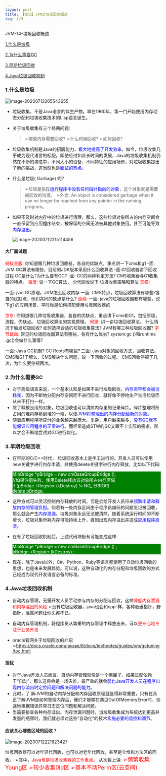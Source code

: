 ```yaml
---
layout: post
title: 【笔记】JVM之垃圾回收概述
tag: JVM
---
```


JVM-14-垃圾回收概述

<a href="#1.什么是垃圾">1.什么是垃圾</a>

<a href="#2.为什么需要GC">2.为什么需要GC</a>

<a href="#3.早期垃圾回收">3.早期垃圾回收</a>

<a href="#4.Java垃圾回收机制">4.Java垃圾回收机制</a>

### 1.什么是垃圾

![image-20200712205543655](https://gitee.com/XiaoShenKeHeBen/Static/raw/master/image-20200712205543655.png)

- 垃圾收集，不是Java语言的伴生产物。早在1960年，第一门开始使用内存动态分配和垃圾收集技术的Lisp语言诞生。

- 关于垃圾收集有三个经典问题: 

  > ➢哪些内存需要回收?
  > ➢什么时候回收?
  > ➢如何回收?

- 垃圾收集机制是Java的招牌能力，<font color="blue">极大地提高了开发效率</font>。如今，垃圾收集几乎成为现代语言的标配，即使经过如此长时间的发展，Java的垃圾收集机制仍然在不断的演进中，不同大小的设备、不同特征的应用场景，对垃圾收集提出了新的挑战，这当然也是<font color="blue">面试的热点。</font>

- 什么是垃圾( Garbage) 呢? 

  > ➢垃圾是指在<font color="blue">运行程序中没有任何指针指向的对象</font>，这个对象就是需要被回收的垃圾。
  > ➢外文: An object is considered garbage when it can no longer be reached from any pointer in the running program。

- 如果不及时对内存中的垃圾进行清理，那么，这些垃圾对象所占的内存空间会一直保留到应用程序结束，被保留的空间无法被其他对象使用。甚至可能导致<font color="blue">内存溢出</font>。

  ![image-20200712215114456](https://gitee.com/XiaoShenKeHeBen/Static/raw/master/image-20200712215114456.png)

  

#### 大厂面试题

<font color="red">蚂蚁金服: </font>
你知道哪几种垃圾回收器，各自的优缺点，重点讲一下cms和g1
-面: JVM GC算法有哪些，目前的JDK版本采用什么回收算法
-面:G1回收器讲下回收过程
GC是什么?为什么要有GC?
-面: GC的两种判定方法? CMS收集器与G1收集器的特点。
<font color="red">百度:</font>
说一下GC算法， 分代回收说下
垃圾收集策略和算法
<font color="red">天猫:</font>

一面: jvm GC原理，JVM怎么回收内存
一面: CMS特点，垃圾回收算法有哪些?各自的优缺点，他们共同的缺点是什么?
<font color="red">滴滴:</font>
一面: java的垃圾回收器都有哪些，说下g1 的应用场景，平时你是如何搭配使用垃圾回收器的

<font color="red">京东:</font>
你知道哪几种垃圾收集器，各自的优缺点，重点讲下cms和G1，包括原理，流程，优缺点。
垃圾回收算法的实现原理。
<font color="red">阿里:</font>
讲一讲垃圾回收算法。
什么情况下触发垃圾回收?
如何选择合适的垃圾收集算法?
JVM有哪三种垃圾回收器?
<font color="red">字节跳动:</font>
常见的垃圾回收器算法有哪些，各有什么优劣?
system.gc ()和runtime .gc()会做什么事情?

一面: Java GC机制? GC Roots有哪些?
二面: Java对象的回收方式，回收算法。
CMS和G1了解么，CMS解决什么问题，说一下回收的过程。
CMS回收停顿了几次，为什么要停顿两次。

### 2.为什么需要GC

- 对于高级语言来说，一个基本认知是如果不进行垃圾回收，<font color="blue">内存迟早都会被消耗完</font>，因为不断地分配内存空间而不进行回收，就好像不停地生产生活垃圾而从来不打扫一样。
- 除了释放没用的对象，垃圾回收也可以清除内存里的记录碎片。碎片整理将所占用的堆内存移到堆的一端，以便<font color="blue">JVM将整理出的内存分配给新的对象。</font>
- 随着应用程序所应付的业务越来越庞大、复杂，用户越来越多，<font color="blue">没有GC就不能保证应用程序的正常进行。</font>而经常造成STW的GC又跟不上实际的需求，所以才会不断地尝试对GC进行优化。

### 3.早期垃圾回收

- 在早期的C/C++时代， 垃圾回收基本上是手工进行的。开发人员可以使用new关键字进行内存申请，并使用delete关键字进行内存释放。比如以下代码:

  <div style="background:green; color:#FFF">
      MibBridge *pBridge = new cmBaseGroupBridge ();<br/>
  	//如果注册失败，使用Delete释放该对象所占内存区域<br/>
  	if (pBridge->Register (kDestroy) != NO_ ERROR)<br/>
      delete pBridge;</div>

- 这种方式可以灵活控制内存释放的时间，但是会给开发人员带来<font color="blue">频繁申请和释放内存的管理负担</font>。倘若有一处内存区间由于程序员编码的问题忘记被回收，那么就会产生<font color="blue">内存泄漏</font>，垃圾对象永远无法被清除，随着系统运行时间的不断增长，垃圾对象所耗内存可能持续上升，直到出现内存溢出并造成<font color="blue">应用程序崩溃</font>。

- 在有了垃圾回收机制后，上述代码块极有可能变成这样:
  <div style="background:green; color:#FFF">MibBridge *pBridge = new cmBaseGroupBridge () ;<br/>
  pBridge->Register (kDestroy) ;</div>

- 现在，除了Java以外，C#、Python、Ruby等语言都使用了自动垃圾回收的思想，也是未来发展趋势。可以说，这种自动化的内存分配和垃圾回收的方式己经成为现代开发语言必备的标准。

### 4.Java垃圾回收机制

- 自动内存管理，无需开发人员手动参与内存的分配与回收，这样<font color="red">降低内存泄漏和内存溢出的风险</font>
  ➢没有垃圾回收器，java也会和cpp-样，各种悬垂指针，野指针，泄露问题让你头疼不已。

  

- 自动内存管理机制，将程序员从繁重的内存管理中释放出来，可以<font color="red">更专心地专注于业务开发</font>

- oracle官网关于垃圾回收的介绍
  ➢https://docs.oracle.com/javase/8/docs/technotes/guides/vm/gctuning/toc.html

#### 担忧

- 对于Java开发人员而言，自动内存管理就像是一个黑匣子，如果过度依赖于“自动”，那么这将会是一场灾难，最严重的就会<font color="blue">弱化Java开发人员在程序出现内存溢出时定位问题和解决问题的能力。</font>
- 此时，了 解JVM的自动内存分配和内存回收原理就显得非常重要，只有在真正了解JVM是如何管理内存后，我们才能够在遇见OutOfMemoryError时，快速地根据错误异常日志定位问题和解决问题。
- 当需要排查各种内存溢出、内存泄漏问题时，当垃圾收集成为系统达到更高并发量的瓶颈时，我们就必须对这些“自动化”的技术<font color="blue">实施必要的监控和调节。</font>

#### 应该关心哪些区域的回收？

![image-20200712221823427](https://gitee.com/XiaoShenKeHeBen/Static/raw/master/image-20200712221823427.png)

垃圾回收器可以对年轻代回收，也可以对老年代回收，甚至是全堆和方法区的回收。
	➢其中，<font color="red">Java堆是垃圾收集器的工作重点。</font>
从次数上讲:
<font color="red" size="4">➢频繁收集Young区</font>
<font color="red" size="4">➢较少收集0ld区</font>
<font color="red" size="4">➢基本不动Perm区(云空间)</font>